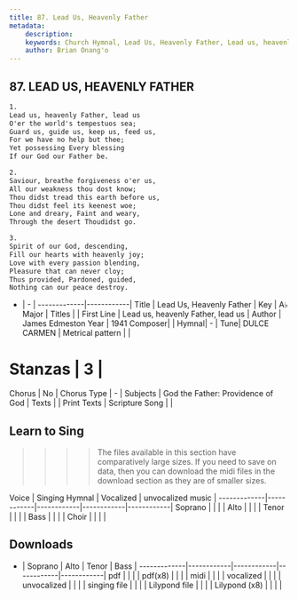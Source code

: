 ```yaml
---
title: 87. Lead Us, Heavenly Father
metadata:
    description: 
    keywords: Church Hymnal, Lead Us, Heavenly Father, Lead us, heavenly Father, lead us, 
    author: Brian Onang'o
---
```



## 87. LEAD US, HEAVENLY FATHER

```txt
1.
Lead us, heavenly Father, lead us 
O'er the world's tempestuos sea; 
Guard us, guide us, keep us, feed us, 
For we have no help but thee; 
Yet possessing Every blessing 
If our God our Father be. 

2.
Saviour, breathe forgiveness o'er us, 
All our weakness thou dost know; 
Thou didst tread this earth before us, 
Thou didst feel its keenest woe; 
Lone and dreary, Faint and weary, 
Through the desert Thoudidst go. 

3.
Spirit of our God, descending, 
Fill our hearts with heavenly joy; 
Love with every passion blending, 
Pleasure that can never cloy; 
Thus provided, Pardoned, guided, 
Nothing can our peace destroy.

```

- |   -  |
-------------|------------|
Title | Lead Us, Heavenly Father |
Key | A♭ Major |
Titles |  |
First Line | Lead us, heavenly Father, lead us |
Author | James Edmeston
Year | 1941
Composer|  |
Hymnal|  - |
Tune| DULCE CARMEN |
Metrical pattern | |
# Stanzas | 3 |
Chorus | No |
Chorus Type | - |
Subjects | God the Father: Providence of God |
Texts |  |
Print Texts | 
Scripture Song |  |
  
## Learn to Sing

>>>> The files available in this section have comparatively large sizes. If you need to save on data, then you can download the midi files in the download section as they are of smaller sizes.

Voice |  Singing Hymnal | Vocalized | unvocalized music |
-------------|------------|------------|------------|------------|
Soprano | | | |
Alto | | | |
Tenor | | | |
Bass | | | |
Choir | | | |

## Downloads

- |  Soprano | Alto | Tenor | Bass |
-------------|------------|------------|------------|------------|
pdf | | | |
pdf(x8) | | | |
midi | | | |
vocalized | | | |
unvocalized | | | |
singing file | | | |
Lilypond file | | | |
Lilypond (x8) | | | |
  